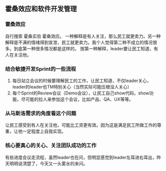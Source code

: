## 霍桑效应和软件开发管理

### 霍桑效应

自行搜索 霍桑实验 霍桑效应。
一种解释是有人关注，那么民工就更卖力。另一种解释是不满的情绪得到宣泄，民工就更卖力。我个人觉得第二种不成立的情况很多。到底第一种很多情况都是这样的。
按第一种解释，leader要让民工知道，有人在关注他。

### 结合敏捷开发Sprint的一些流程

1. 每日站立会议的时候要理解民工的工作，让民工知道，不仅leader关心，leader的leader也TM特别关心（当然实际可能压根没人关心）
1. 每个Sprint的Review会议（Demo会议），让民工自己show代码，show功能，尽可能的拉人来参加这个会议，比如产品、QA、UX等等。

### 从马斯洛需求的角度看这个问题

让民工感受到有人在关注他，可能比工资更有效。因为这是满足民工所做工作的尊重，让他一定程度上自我实现。

### 核心要真心的关心、关注团队成功的工作

有些进度会议走流程，虽然leader也在问，但明显感觉到leader左耳进右耳出，昨天明明说清楚了，今天又一头雾水的来问。
